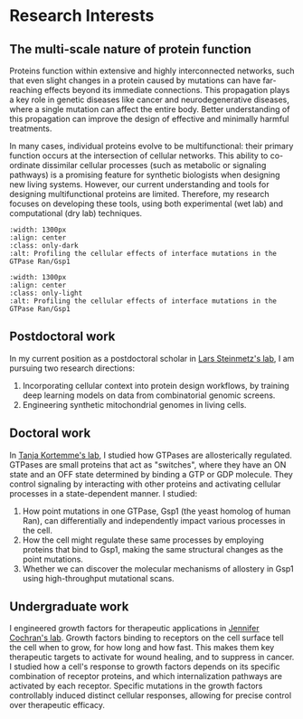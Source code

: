 # Research Interests

## The multi-scale nature of protein function

Proteins function within extensive and highly interconnected networks, such that even slight changes in a protein caused by mutations can have far-reaching effects beyond its immediate connections. This propagation plays a key role in genetic diseases like cancer and neurodegenerative diseases, where a single mutation can affect the entire body. Better understanding of this propagation can improve the design of effective and minimally harmful treatments.


In many cases, individual proteins evolve to be multifunctional: their primary function occurs at the intersection of cellular networks. This ability to co-ordinate dissimilar cellular processes (such as metabolic or signaling pathways) is a promising feature for synthetic biologists when designing new living systems. However, our current understanding and tools for designing multifunctional proteins are limited. Therefore, my research focuses on developing these tools, using both experimental (wet lab) and computational (dry lab) techniques.

```{image} ../images/propagation_dark.png
:width: 1300px
:align: center
:class: only-dark
:alt: Profiling the cellular effects of interface mutations in the GTPase Ran/Gsp1
```

```{image} ../images/propagation_light.png
:width: 1300px
:align: center
:class: only-light
:alt: Profiling the cellular effects of interface mutations in the GTPase Ran/Gsp1
```

## Postdoctoral work

In my current position as a postdoctoral scholar in [Lars Steinmetz's lab](https://web.stanford.edu/group/steinmetzlab/cgi-bin/wordpress/), I am pursuing two research directions:
1. Incorporating cellular context into protein design workflows, by training deep learning models on data from combinatorial genomic screens.
2. Engineering synthetic mitochondrial genomes in living cells.

## Doctoral work

In [Tanja Kortemme's lab](http://kortemmelab.ucsf.edu/), I studied how GTPases are allosterically regulated. GTPases are small proteins that act as "switches", where they have an ON state and an OFF state determined by binding a GTP or GDP molecule. They control signaling by interacting with other proteins and activating cellular processes in a state-dependent manner. I studied:

1. How point mutations in one GTPase, Gsp1 (the yeast homolog of human Ran), can differentially and independently impact various processes in the cell.
2. How the cell might regulate these same processes by employing proteins that bind to Gsp1, making the same structural changes as the point mutations.
3. Whether we can discover the molecular mechanisms of allostery in Gsp1 using high-throughput mutational scans.

## Undergraduate work

I engineered growth factors for therapeutic applications in [Jennifer Cochran's lab](https://cochranlab.net/). Growth factors binding to receptors on the cell surface tell the cell when to grow, for how long and how fast. This makes them key therapeutic targets to activate for wound healing, and to suppress in cancer. I studied how a cell's response to growth factors depends on its specific combination of receptor proteins, and which internalization pathways are activated by each receptor. Specific mutations in the growth factors controllably induced distinct cellular responses, allowing for precise control over therapeutic efficacy.